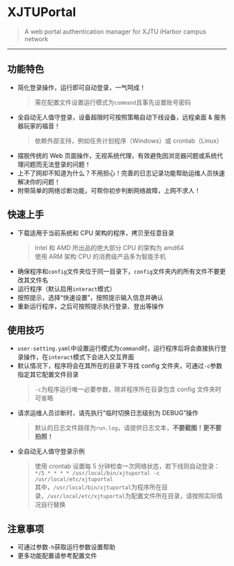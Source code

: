 # XJTUPortal
> A web portal authentication manager for XJTU iHarbor campus network

---

## 功能特色
* 简化登录操作，运行即可自动登录，一气呵成！
  > 需在配置文件设置运行模式为```command```且事先设置账号密码
* 全自动无人值守登录，设备超限时可按照策略自动下线设备，远程桌面 & 服务器玩家的福音！
  > 依赖外部支持，例如任务计划程序（Windows）或 crontab（Linux）
* 摆脱传统的 Web 页面操作，无视系统代理，有效避免因浏览器问题或系统代理问题而无法登录的问题！
* 上不了网却不知道为什么？不用担心！完善的日志记录功能帮助运维人员快速解决你的问题！
* 附带简单的网络诊断功能，可帮你初步判断网络故障，上网不求人！

## 快速上手
* 下载适用于当前系统和 CPU 架构的程序，拷贝至任意目录
  > Intel 和 AMD 所出品的绝大部分 CPU 的架构为 amd64  
  > 使用 ARM 架构 CPU 的消费级产品多为智能手机
* 确保程序和```config```文件夹位于同一目录下，```config```文件夹内的所有文件不要更改其文件名
* 运行程序（默认启用```interact```模式）
* 按照提示，选择“快速设置”，按照提示输入信息并确认
* 重新运行程序，之后可按照提示执行登录、登出等操作

## 使用技巧
* ```user-setting.yaml```中设置运行模式为```command```时，运行程序后将会直接执行登录操作，在```interact```模式下会进入交互界面
* 默认情况下，程序将会在其所在的目录下寻找 config 文件夹，可通过```-c```参数指定其它配置文件目录
  > ```-c```为程序运行唯一必要参数，除非程序所在目录包含 config 文件夹时可省略
* 请求运维人员诊断时，请先执行“临时切换日志级别为 DEBUG”操作
  > 默认的日志文件路径为```run.log```，请提供日志文本，**不要截图！更不要拍照！**
* 全自动无人值守登录示例
  > 使用 crontab 设置每 5 分钟检查一次网络状态，若下线则自动登录：
  > ```*/5 * * * * /usr/local/bin/xjtuportal -c /usr/local/etc/xjtuportal```  
  > 其中，```/usr/local/bin/xjtuportal```为程序所在目录，```/usr/local/etc/xjtuportal```为配置文件所在目录，请按照实际情况自行替换
## 注意事项
* 可通过参数```-h```获取运行参数设置帮助
* 更多功能配置请参考配置文件
